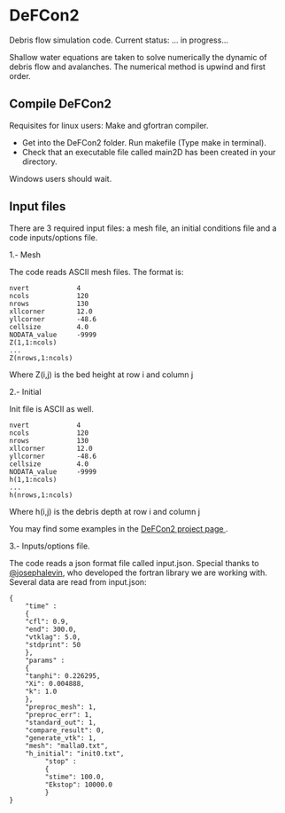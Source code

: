 DeFCon2
=======

Debris flow simulation code. Current status: ... in progress...

Shallow water equations are taken to solve numerically the dynamic of debris flow and avalanches. The numerical method is upwind and first order.


Compile DeFCon2
---------------

Requisites for linux users: Make and gfortran compiler. 

* Get into the DeFCon2 folder. Run makefile (Type make in terminal).
* Check that an executable file called main2D has been created in your directory. 

Windows users should wait. 

Input files
-----------

There are 3 required input files: a mesh file, an initial conditions file and a code inputs/options file.

1.- Mesh

The code reads ASCII mesh files. The format is:

    nvert      	     4
    ncols      	     120
    nrows      	     130
    xllcorner  	     12.0
    yllcorner 	     -48.6
    cellsize	     4.0
    NODATA_value     -9999
    Z(1,1:ncols) 
    ...
    Z(nrows,1:ncols)

Where Z(i,j) is the bed height at row i and column j

2.- Initial

Init file is ASCII as well. 

    nvert      	     4
    ncols      	     120
    nrows      	     130
    xllcorner  	     12.0
    yllcorner 	     -48.6
    cellsize	     4.0
    NODATA_value     -9999
    h(1,1:ncols) 
    ...
    h(nrows,1:ncols)

Where h(i,j) is the debris depth at row i and column j

You may find some examples in the [DeFCon2 project page ](http://guisanchez.github.com/2D-Debris/).

3.- Inputs/options file.

The code reads a json format file called input.json. Special thanks to [@josephalevin](https://github.com/josephalevin/fson), who developed the fortran library we are working with. Several data are read from input.json:

    {
    	"time" : 
    	{
		"cfl": 0.9,
		"end": 300.0,
		"vtklag": 5.0,
		"stdprint": 50
    	},
    	"params" : 
    	{
		"tanphi": 0.226295,
		"Xi": 0.004888,
		"k": 1.0
    	},
    	"preproc_mesh": 1,
    	"preproc_err": 1,
    	"standard_out": 1,
    	"compare_result": 0,
    	"generate_vtk": 1,
    	"mesh": "malla0.txt",
    	"h_initial": "init0.txt",
		     "stop" :
		     {
		     "stime": 100.0,
		     "Ekstop": 10000.0
		     }
	}